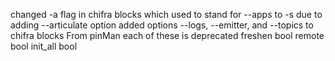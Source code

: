 changed -a flag in chifra blocks which used to stand for --apps to -s due to adding --articulate option
added options --logs, --emitter, and --topics to chifra blocks
From pinMan each of these is deprecated
	freshen  bool
	remote   bool
	init_all bool
